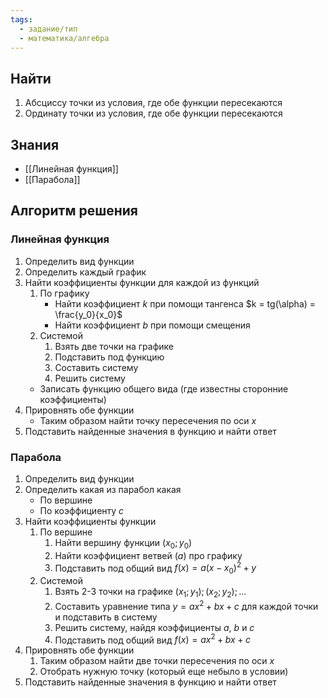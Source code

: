 ```yaml
---
tags:
  - задание/тип
  - математика/алгебра
---
```

## Найти

1. Абсциссу точки из условия, где обе функции пересекаются
2. Ординату точки из условия, где обе функции пересекаются

## Знания

- [[Линейная функция]]
- [[Парабола]]

## Алгоритм решения

### Линейная функция

1. Определить вид функции
2. Определить каждый график
3. Найти коэффициенты функции для каждой из функций
	1. По графику
		- Найти коэффициент $k$ при помощи тангенса 
		  $k = tg(\alpha) = \frac{y_0}{x_0}$
		- Найти коэффициент $b$ при помощи смещения
	2. Системой
		1. Взять две точки на графике 
		2. Подставить под функцию 
		3. Составить систему 
		4. Решить систему
	- Записать функцию общего вида (где известны сторонние коэффициенты)
4. Прировнять обе функции
	- Таким образом найти точку пересечения по оси $x$
5. Подставить найденные значения в функцию и найти ответ

### Парабола

1. Определить вид функции
2. Определить какая из парабол какая
	- По вершине
	- По коэффициенту $c$
3. Найти коэффициенты функции
	1. По вершине
		1. Найти вершину функции $(x_0; y_0)$
		2. Найти коэффициент ветвей ($a$) про графику
		3. Подставить под общий вид $f(x) = a(x - x_0)^2 + y$
	2. Системой
		1. Взять 2-3 точки на графике $(x_1; y_1); (x_2; y_2); ...$
		3. Составить уравнение типа $y = ax^2 + bx + c$ для каждой точки и подставить в систему
		4. Решить систему, найдя коэффициенты $a$, $b$ и $c$
		5. Подставить под общий вид $f(x) = ax^2 + bx + c$
4. Прировнять обе функции
	1. Таким образом найти две точки пересечения по оси $x$
	2. Отобрать нужную точку (который еще небыло в условии)
5. Подставить найденные значения в функцию и найти ответ
